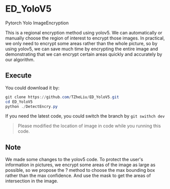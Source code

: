 # ED_YoloV5
Pytorch Yolo ImageEncryption  

This is a regional encryption method using yolov5. We can automatically or manually choose the region of interest to encrypt those images. In practical, we only need to encrypt some areas rather than the whole picture, so by using yolov5, we can save much time by encrypting the entire image and demonstrating that we can encrypt certain areas quickly and accurately by our algorithm. 

## Execute  

You could download it by:  
```powershell
git clone https://github.com/TZheLiu/ED_YoloV5.git  
cd ED_YoloV5
python ./DetectEncry.py
```  

If you need the latest code, you could switch the branch by `git swithch dev`  

> Please modified the location of image in code while you running this code. 

## Note  

We made some changes to the yolov5 code. To protect the user's information in pictures, we encrypt some areas of the image as large as possible, so we propose the ? method to choose the max bounding box rather than the max confidence. And use the mask to get the areas of intersection in the image.  

